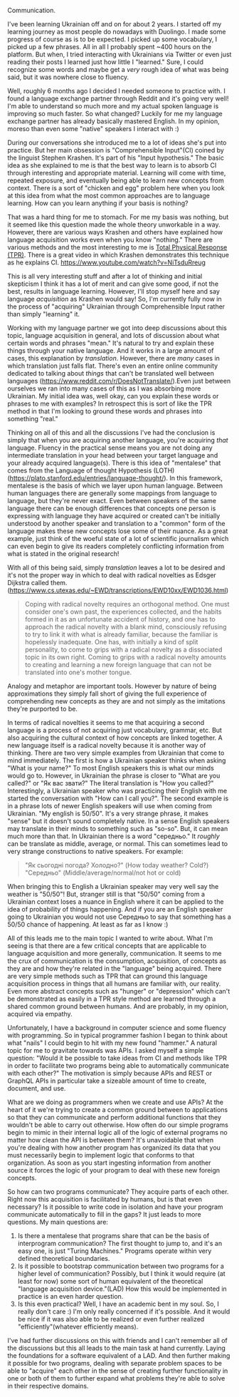 Communication.

I've been learning Ukrainian off and on for about 2 years. I started off my learning journey as most people do nowadays with Duolingo. I made some progress of course as is to be expected. I picked up some vocabulary, I picked up a few phrases. All in all I probably spent ~400 hours on the platform. But when, I tried interacting with Ukrainians via Twitter or even just reading their posts I learned just how little I "learned." Sure, I could recognize some words and maybe get a *very* rough idea of what was being said, but it was nowhere close to fluency.

Well, roughly 6 months ago I decided I needed someone to practice with. I found a language exchange partner through Reddit and it's going very well! I'm able to understand so much more and my actual spoken language is improving so much faster. So what changed? Luckily for me my language exchange partner has already basically mastered English. In my opinion, moreso than even some "native" speakers I interact with :)

During our conversations she introduced me to a lot of ideas she's put into practice. But her main obsession is "Comprehensible Input"(CI) coined by the linguist Stephen Krashen. It's part of his "Input hypothesis." The basic idea as she explained to me is that the best way to learn is to absorb CI through interesting and appropriate material. Learning will come with time, repeated exposure, and eventually being able to learn new concepts from context. There is a sort of "chicken and egg" problem here when you look at this idea from what the most common approaches are to language learning. How can you learn anything if your basis is nothing?

That was a hard thing for me to stomach. For me my basis was nothing, but it seemed like this question made the whole theory unworkable in a way. However, there are various ways Krashen and others have explained how language acquisition works even when you know "nothing." There are various methods and the most interesting to me is [Total Physical Response (TPR)](https://en.wikipedia.org/wiki/Total_physical_response). There is a great video in which Krashen demonstrates this technique as he explains CI. https://www.youtube.com/watch?v=NiTsduRreug

This is all very interesting stuff and after a lot of thinking and initial skepticism I think it has a lot of merit and can give some good, if not the best, results in language learning. However, I'll stop myself here and say language *acquisition* as Krashen would say! So, I'm currently fully now in the process of "acquiring" Ukrainian through Comprehensible Input rather than simply "learning" it.

Working with my language partner we got into deep discussions about this topic, language acquisition in general, and lots of discussion about what certain words and phrases "mean." It's natural to try and explain these things through your native language. And it works in a large amount of cases, this explanation by *translation*. However, there are *many* cases in which translation just falls flat. There's even an entire online community dedicated to talking about *things* that can't be translated well between languages (https://www.reddit.com/r/DoesNotTranslate/).Even just between ourselves we ran into many cases of this as I was absorbing more Ukrainian. My initial idea was, well okay, can you explain these words or phrases to me with examples? In retrospect this is sort of like the TPR method in that I'm looking to ground these words and phrases into something "real."

Thinking on all of this and all the discussions I've had the conclusion is simply that when you are acquiring another language, you're acquiring *that* language. Fluency in the practical sense means you are not doing any intermediate translation in your head between your target language and your already acquired language(s). There is this idea of "mentalese" that comes from the Language of thought Hypothesis (LOTH)(https://plato.stanford.edu/entries/language-thought/). In this framework, mentalese is the basis of which we layer upon human language. Between human languages there are generally some mappings from language to language, but they're never exact. Even between speakers of the same language there can be enough differences that concepts one person is expressing with language they have acquired or created can't be initially understood by another speaker and translation to a "common" form of the language makes these new concepts lose some of their nuance. As a great example, just think of the woeful state of a lot of scientific journalism which can even begin to give its readers completely conflicting information from what is stated in the original research!

With all of this being said, simply *translation* leaves a lot to be desired and it's not the proper way in which to deal with radical novelties as Edsger Dijkstra called them. (https://www.cs.utexas.edu/~EWD/transcriptions/EWD10xx/EWD1036.html)


>Coping with radical novelty requires an orthogonal method. One must consider one's own past, the experiences collected, and the habits formed in it as an unfortunate accident of history, and one has to approach the radical novelty with a blank mind, consciously refusing to try to link it with what is already familiar, because the familiar is hopelessly inadequate. One has, with initially a kind of split personality, to come to grips with a radical novelty as a dissociated topic in its own right. Coming to grips with a radical novelty amounts to creating and learning a new foreign language that can not be translated into one's mother tongue.


Analogy and metaphor are important tools. However by nature of being approximations they simply fall short of giving the full experience of comprehending new concepts as they are and not simply as the imitations they're purported to be.

In terms of radical novelties it seems to me that acquiring a second language is a process of not acquiring just vocabulary, grammar, etc. But also acquiring the cultural context of how concepts are linked together. A new language itself is a radical novelty because it is another way of thinking. There are two very simple examples from Ukrainian that come to mind immediately. The first is how a Ukrainian speaker thinks when asking "What is your name?" To most English speakers this is what our minds would go to. However, in Ukrainian the phrase is closer to "What are you called?" or "Як вас звати?" The literal translation is "How you called?" Interestingly, a Ukrainian speaker who was practicing their English with me started the conversation with "How can I call you?". The second example is in a phrase lots of newer English speakers will use when coming from Ukrainian. "My english is 50/50". It's a very strange phrase, it makes "sense" but it doesn't sound completely native. In a sense English speakers may translate in their minds to something such as "so-so". But, it can mean much more than that. In Ukrainian there is a word "середньо." It *roughly* can be translate as middle, average, or normal. This can sometimes lead to very strange constructions to native speakers. For example:

> "Як сьогодні погода? Холодно?" (How today weather? Cold?)
> "Середньо" (Middle/average/normal/not hot or cold)

When bringing this to English a Ukrainian speaker may very well say the weather is "50/50"! But, stranger still is that "50/50" coming from a Ukrainian context loses a nuance in English where it can be applied to the idea of probability of things happening. And if you are an English speaker going to Ukrainian you would not use Середньо to say that something has a 50/50 chance of happening. At least as far as I know :)

All of this leads me to the main topic I wanted to write about. What I'm seeing is that there are a few critical concepts that are applicable to language acquisition and more generally, communication. It seems to me the crux of communication is the consumption, acquisition, of concepts as they are and how they're related in the "language" being acquired. There are very simple methods such as TPR that can ground this language acquisition process in things that all humans are familiar with, our reality. Even more abstract concepts such as "hunger" or "depression" which can't be demonstrated as easily in a TPR style method are learned through a shared common ground between humans. And are probably, in my opinion, acquired via empathy.

Unfortunately, I have a background in computer science and some fluency with programming. So in typical programmer fashion I began to think about what "nails" I could begin to hit with my new found "hammer." A natural topic for me to gravitate towards was APIs. I asked myself a simple question: "Would it be possible to take ideas from CI and methods like TPR in order to facilitate two programs being able to automatically communicate with each other?" The motivation is simply because APIs and REST or GraphQL APIs in particular take a sizeable amount of time to create, document, and use.

What are we doing as programmers when we create and use APIs? At the heart of it we're trying to create a common ground between to applications so that they can communicate and perform additional functions that they wouldn't be able to carry out otherwise. How often do our simple programs begin to mimic in their internal logic all of the logic of external programs no matter how clean the API is between them? It's unavoidable that when you're dealing with how another program has organized its data that you must necessarily begin to implement logic that conforms to that organization. As soon as you start ingesting information from another source it forces the logic of your program to deal with these new foreign concepts.

So how can two programs communicate? They acquire parts of each other. Right now this acquisition is facilitated by humans, but is that even necessary? Is it possible to write code in isolation and have your program communicate automatically to fill in the gaps? It just leads to more questions. My main questions are:

1. Is there a mentalese that programs share that can be the basis of interprogram communication? The first thought to jump to, and it's an easy one, is just "Turing Machines." Programs operate within very defined theoretical boundaries.
2. Is it possible to bootstrap communication between two programs for a higher level of communication? Possibly, but I think it would require (at least for now) some sort of human equivalent of the theoretical "language acquisition device."(LAD) How this would be implemented in practice is an even harder question.
3. Is this even practical? Well, I have an academic bent in my soul. So, I really don't care :) I'm only really concerned if it's possible. And it would be nice if it was also able to be realized or even further realized "efficiently"(whatever efficiently means).

I've had further discussions on this with friends and I can't remember all of the discussions but this all leads to the main task at hand currently. Laying the foundations for a software equivalent of a LAD. And then further making it possible for two programs, dealing with separate problem spaces to be able to "acquire" each other in the sense of creating further functionality in one or both of them to further expand what problems they're able to solve in their respective domains.





